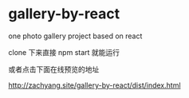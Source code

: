 # gallery-by-react
one photo gallery project based on react


 clone 下来直接 npm start 就能运行

或者点击下面在线预览的地址

http://zachyang.site/gallery-by-react/dist/index.html



